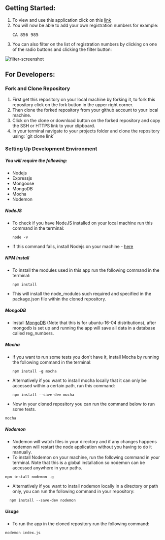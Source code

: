 
## Getting Started:
<ol>
  <li>To view and use this application click on this <a href="http://registrations-numbers-webapp.herokuapp.com/">link</a></li>
  <li>You will now be able to add your own registration numbers for example: <span><pre>CA 856 985</pre></span></li>
  <li>You can also filter on the list of registration numbers by clicking on one of the radio buttons and clicking the filter button:</li>
</ol>

![filter-screenshot](https://user-images.githubusercontent.com/22448019/29660429-a025369e-88c1-11e7-8283-6027120a86e2.png)

##  For Developers:
### Fork and Clone Repository

<ol>
  <li>First get this repository on your local machine by forking it, to fork this repository click on the fork button in the upper right corner.</li>
  <li>Then clone the forked repository from your github account to your local machine.</li>
  <li>Click on the clone or download button on the forked repository and copy the SSH or HTTPS link to your clipboard.</li>
  <li>In your terminal navigate to your projects folder and clone the repository using: <span> `git clone link` </span></li>
</ol>

### Setting Up Development Environment

##### You will require the following:
- Nodejs
- Expressjs
- Mongoose
- MongoDB
- Mocha
- Nodemon

##### NodeJS
- To check if you have NodeJS installed on your local machine run this command in the terminal:
  ```
  node -v
  ```
- If this command fails, install Nodejs on your machine - <a href="">here</a>

##### NPM Install
- To install the modules used in this app run the following command in the terminal:
  ```
  npm install
  ```
- This will install the node_modules such required and specified in the package.json file within the cloned repository.
##### MongoDB

- Install <a href="https://www.digitalocean.com/community/tutorials/how-to-install-and-secure-mongodb-on-ubuntu-16-04"> MongoDB</a> (Note that this is for ubuntu-16-04    distributions), after mongodb is set up and running the app will save all data in a database called reg_numbers.

##### Mocha
- If you want to run some tests  you don't have it, install Mocha by running the following command in the terminal:
  ```
  npm install -g mocha
  ```
- Alternatively if you want to install mocha locally that it can only be accessed within a certain path, run this command:
  ```
  npm install --save-dev mocha
  ```

-  Now in your cloned repository you can run the command below to run some tests.
  ```
  mocha
  ```
##### Nodemon

- Nodemon will watch files in your directory and if any changes happens nodemon will restart the node application without you having to do it manually.
- To install Nodemon on your machine, run the following command in your terminal. Note that this is a global installation so nodemon can be accessed anywhere
in your paths.
```
npm install nodemon -g
```

- Alternatively if you want to install nodemon locally in a directory or path only, you can run the following command in your repository:
```
  npm install --save-dev nodemon
```
##### Usage
- To run the app in the cloned repository run the following command:
```
nodemon index.js
```
